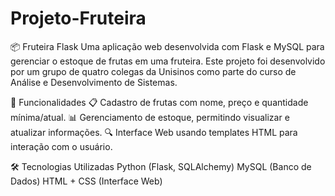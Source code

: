 # Projeto-Fruteira
📦 Fruteira Flask
Uma aplicação web desenvolvida com Flask e MySQL para gerenciar o estoque de frutas em uma fruteira.
Este projeto foi desenvolvido por um grupo de quatro colegas da Unisinos como parte do curso de Análise e Desenvolvimento de Sistemas.

🚀 Funcionalidades
📋 Cadastro de frutas com nome, preço e quantidade mínima/atual.
📊 Gerenciamento de estoque, permitindo visualizar e atualizar informações.
🔍 Interface Web usando templates HTML para interação com o usuário.

🛠 Tecnologias Utilizadas
Python (Flask, SQLAlchemy)
MySQL (Banco de Dados)
HTML + CSS (Interface Web)

